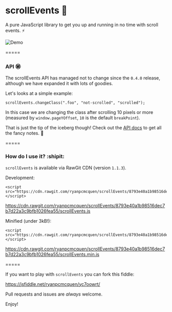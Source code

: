 # scrollEvents :scroll:

A pure JavaScript library to get you up and running in no time with scroll events. :zap:

![Demo](https://ryanpcmcquen.org/scrollEvents/scrollEventsDemo.gif)

=====

### API :secret:

The scrollEvents API has managed not to change since the `0.4.0` release, although we have expanded it with lots of goodies.

Let's looks at a simple example:

    scrollEvents.changeClass(".foo", "not-scrolled", "scrolled");

In this case we are changing the class after scrolling 10 pixels or more (measured by `window.pageYOffset`, `10` is the default `breakPoint`).

That is just the tip of the iceberg though! Check out the [API docs](https://github.com/ryanpcmcquen/scrollEvents/blob/gh-pages/API.md) to get all the fancy notes. :guitar:

=====

### How do I use it? :shipit:

`scrollEvents` is available via RawGit CDN (version `1.1.3`).

Development:

    <script src="https://cdn.rawgit.com/ryanpcmcquen/scrollEvents/8793e40a1b98516dec7b7d22a3c9bfb1026fea55/scrollEvents.js"></script>

https://cdn.rawgit.com/ryanpcmcquen/scrollEvents/8793e40a1b98516dec7b7d22a3c9bfb1026fea55/scrollEvents.js

Minified (under 3kB!):

    <script src="https://cdn.rawgit.com/ryanpcmcquen/scrollEvents/8793e40a1b98516dec7b7d22a3c9bfb1026fea55/scrollEvents.min.js"></script>

https://cdn.rawgit.com/ryanpcmcquen/scrollEvents/8793e40a1b98516dec7b7d22a3c9bfb1026fea55/scrollEvents.min.js

=====

If you want to play with `scrollEvents` you can fork this fiddle:

https://jsfiddle.net/ryanpcmcquen/yc7oowrt/

Pull requests and issues are *always* welcome.

Enjoy!
